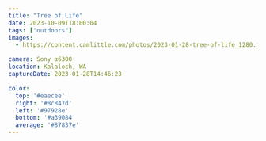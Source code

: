 ```yaml
---
title: "Tree of Life"
date: 2023-10-09T18:00:04
tags: ["outdoors"]
images:
  - https://content.camlittle.com/photos/2023-01-28-tree-of-life_1280.jpg

camera: Sony α6300
location: Kalaloch, WA
captureDate: 2023-01-28T14:46:23

color:
  top: '#eaecee'
  right: '#8c847d'
  left: '#97928e'
  bottom: '#a39084'
  average: '#87837e'
---
```

